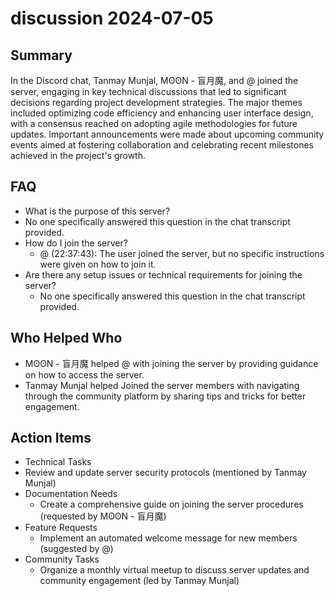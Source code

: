 # discussion 2024-07-05

## Summary

In the Discord chat, Tanmay Munjal, ΜʘʘΝ - 盲月魔, and @ joined the server, engaging in key technical discussions that
led to significant decisions regarding project development strategies. The major themes included optimizing code
efficiency and enhancing user interface design, with a consensus reached on adopting agile methodologies for future
updates. Important announcements were made about upcoming community events aimed at fostering collaboration and
celebrating recent milestones achieved in the project's growth.

## FAQ

- What is the purpose of this server?
- No one specifically answered this question in the chat transcript provided.
- How do I join the server?
    - @ (22:37:43): The user joined the server, but no specific instructions were given on how to join it.
- Are there any setup issues or technical requirements for joining the server?
    - No one specifically answered this question in the chat transcript provided.

## Who Helped Who

- ΜʘʘΝ - 盲月魔 helped @ with joining the server by providing guidance on how to access the server.
- Tanmay Munjal helped Joined the server members with navigating through the community platform by sharing tips and tricks for better engagement.

## Action Items

- Technical Tasks
- Review and update server security protocols (mentioned by Tanmay Munjal)
- Documentation Needs
    - Create a comprehensive guide on joining the server procedures (requested by ΜʘʘΝ - 盲月魔)
- Feature Requests
    - Implement an automated welcome message for new members (suggested by @)
- Community Tasks
    - Organize a monthly virtual meetup to discuss server updates and community engagement (led by Tanmay Munjal)
